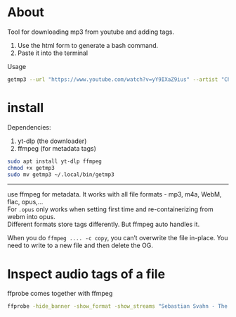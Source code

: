 # About

Tool for downloading mp3 from youtube and adding tags.

1. Use the html form to generate a bash command.
2. Paste it into the terminal

Usage

```bash
getmp3 --url "https://www.youtube.com/watch?v=yY9IXaZ9ius" --artist "Cheap Trick" --title "I Want You To Want Me" --year "1977" --genre "Game" --output-dir "/mnt/c/Users/SweetPotato/Music/Game"
```

# install

Dependencies:

1. yt-dlp (the downloader)
2. ffmpeg (for metadata tags)

```bash
sudo apt install yt-dlp ffmpeg
chmod +x getmp3
sudo mv getmp3 ~/.local/bin/getmp3
```

---

use ffmpeg for metadata. It works with all file formats - mp3, m4a, WebM, flac, opus,...  
For `.opus` only works when setting first time and re-containerizing from webm into opus.  
Different formats store tags differently. But ffmpeg auto handles it.

When you do `ffmpeg .... -c copy`, you can’t overwrite the file in-place. You need to write to a new file and then delete the OG.

# Inspect audio tags of a file

ffprobe comes together with ffmpeg

```bash
ffprobe -hide_banner -show_format -show_streams "Sebastian Svahn - The Firewalker.webm"
```
